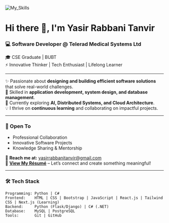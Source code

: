 ![My_Skills](https://github.com/user-attachments/assets/f1e58a38-497c-4460-8cef-48d205bc94ac)

# Hi there 👋, I'm Yasir Rabbani Tanvir  

### 💻 Software Developer @ Telerad Medical Systems Ltd  
🎓 CSE Graduate | BUBT  
⚡ Innovative Thinker | Tech Enthusiast | Lifelong Learner  

---

✨ Passionate about **designing and building efficient software solutions** that solve real-world challenges.  
🚀 Skilled in **application development, system design, and database management**.  
🌱 Currently exploring **AI, Distributed Systems, and Cloud Architecture**.  
💡 I thrive on **continuous learning** and collaborating on impactful projects.  

---

### 🤝 Open To  
- Professional Collaboration  
- Innovative Software Projects  
- Knowledge Sharing & Mentorship  

📧 **Reach me at:** yasirrabbanitanvir@gmail.com  
📄 **[View My Résumé](#)** – Let’s connect and create something meaningful!  

---

### 🛠 Tech Stack  
```plaintext
Programming: Python | C#  
Frontend:    HTML | CSS | Bootstrap | JavaScript | React.js | Tailwind CSS | Next.js (Learning)  
Backend:     Python (Flask/Django) | C# (.NET)  
Database:    MySQL | PostgreSQL  
Tools:       Git | GitHub  
